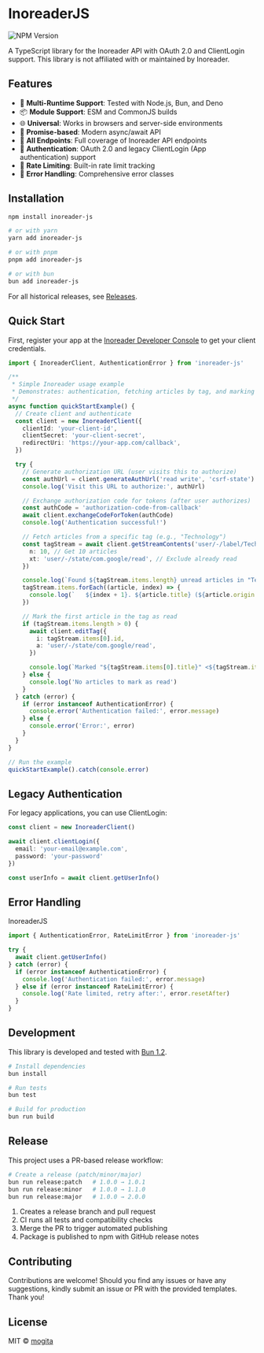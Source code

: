 # InoreaderJS

![NPM Version](https://img.shields.io/npm/v/inoreader-js)

A TypeScript library for the Inoreader API with OAuth 2.0 and ClientLogin support. This library is not affiliated with or maintained by Inoreader.

## Features

- 🚀 **Multi-Runtime Support**: Tested with Node.js, Bun, and Deno
- 📦 **Module Support**: ESM and CommonJS builds
- 🌐 **Universal**: Works in browsers and server-side environments
- 🤞 **Promise-based**: Modern async/await API
- 🧩 **All Endpoints**: Full coverage of Inoreader API endpoints
- 🔐 **Authentication**: OAuth 2.0 and legacy ClientLogin (App authentication) support
- 🚦 **Rate Limiting**: Built-in rate limit tracking
- 🚩 **Error Handling**: Comprehensive error classes

## Installation

```bash
npm install inoreader-js

# or with yarn
yarn add inoreader-js

# or with pnpm
pnpm add inoreader-js

# or with bun
bun add inoreader-js
```

For all historical releases, see [Releases](https://github.com/mogita/inoreader-js/releases).

## Quick Start

First, register your app at the [Inoreader Developer Console](https://www.inoreader.com/developers/register-app) to get your client credentials.

```typescript
import { InoreaderClient, AuthenticationError } from 'inoreader-js'

/**
 * Simple Inoreader usage example
 * Demonstrates: authentication, fetching articles by tag, and marking as read
 */
async function quickStartExample() {
  // Create client and authenticate
  const client = new InoreaderClient({
    clientId: 'your-client-id',
    clientSecret: 'your-client-secret',
    redirectUri: 'https://your-app.com/callback',
  })

  try {
    // Generate authorization URL (user visits this to authorize)
    const authUrl = client.generateAuthUrl('read write', 'csrf-state')
    console.log('Visit this URL to authorize:', authUrl)

    // Exchange authorization code for tokens (after user authorizes)
    const authCode = 'authorization-code-from-callback'
    await client.exchangeCodeForToken(authCode)
    console.log('Authentication successful!')

    // Fetch articles from a specific tag (e.g., "Technology")
    const tagStream = await client.getStreamContents('user/-/label/Technology', {
      n: 10, // Get 10 articles
      xt: 'user/-/state/com.google/read', // Exclude already read
    })

    console.log(`Found ${tagStream.items.length} unread articles in "Technology" tag:`)
    tagStream.items.forEach((article, index) => {
      console.log(`   ${index + 1}. ${article.title} (${article.origin.title})`)
    })

    // Mark the first article in the tag as read
    if (tagStream.items.length > 0) {
      await client.editTag({
        i: tagStream.items[0].id,
        a: 'user/-/state/com.google/read',
      })

      console.log(`Marked "${tagStream.items[0].title}" <${tagStream.items[0].id}> as read`)
    } else {
      console.log('No articles to mark as read')
    }
  } catch (error) {
    if (error instanceof AuthenticationError) {
      console.error('Authentication failed:', error.message)
    } else {
      console.error('Error:', error)
    }
  }
}

// Run the example
quickStartExample().catch(console.error)
```

## Legacy Authentication

For legacy applications, you can use ClientLogin:

```typescript
const client = new InoreaderClient()

await client.clientLogin({
  email: 'your-email@example.com',
  password: 'your-password'
})

const userInfo = await client.getUserInfo()
```

## Error Handling

InoreaderJS 

```typescript
import { AuthenticationError, RateLimitError } from 'inoreader-js'

try {
  await client.getUserInfo()
} catch (error) {
  if (error instanceof AuthenticationError) {
    console.log('Authentication failed:', error.message)
  } else if (error instanceof RateLimitError) {
    console.log('Rate limited, retry after:', error.resetAfter)
  }
}
```

## Development

This library is developed and tested with [Bun 1.2](https://bun.sh/).

```bash
# Install dependencies
bun install

# Run tests
bun test

# Build for production
bun run build
```

## Release

This project uses a PR-based release workflow:

```bash
# Create a release (patch/minor/major)
bun run release:patch   # 1.0.0 → 1.0.1
bun run release:minor   # 1.0.0 → 1.1.0
bun run release:major   # 1.0.0 → 2.0.0
```

1. Creates a release branch and pull request
2. CI runs all tests and compatibility checks
3. Merge the PR to trigger automated publishing
4. Package is published to npm with GitHub release notes

## Contributing

Contributions are welcome! Should you find any issues or have any suggestions, kindly submit an issue or PR with the provided templates. Thank you!

## License

MIT © [mogita](https://github.com/mogita)
